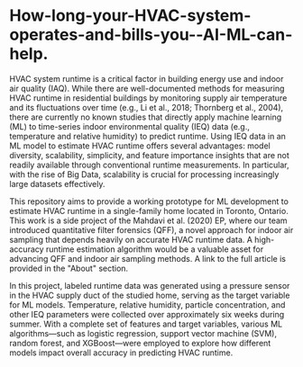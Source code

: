 # How-long-your-HVAC-system-operates-and-bills-you--AI-ML-can-help.

HVAC system runtime is a critical factor in building energy use and indoor air quality (IAQ). While there are well-documented methods for measuring HVAC runtime in residential buildings by monitoring supply air temperature and its fluctuations over time (e.g., Li et al., 2018; Thornberg et al., 2004), there are currently no known studies that directly apply machine learning (ML) to time-series indoor environmental quality (IEQ) data (e.g., temperature and relative humidity) to predict runtime. Using IEQ data in an ML model to estimate HVAC runtime offers several advantages: model diversity, scalability, simplicity, and feature importance insights that are not readily available through conventional runtime measurements. In particular, with the rise of Big Data, scalability is crucial for processing increasingly large datasets effectively.

This repository aims to provide a working prototype for ML development to estimate HVAC runtime in a single-family home located in Toronto, Ontario. This work is a side project of the Mahdavi et al. (2020) EP, where our team introduced quantitative filter forensics (QFF), a novel approach for indoor air sampling that depends heavily on accurate HVAC runtime data. A high-accuracy runtime estimation algorithm would be a valuable asset for advancing QFF and indoor air sampling methods. A link to the full article is provided in the "About" section.

In this project, labeled runtime data was generated using a pressure sensor in the HVAC supply duct of the studied home, serving as the target variable for ML models. Temperature, relative humidity, particle concentration, and other IEQ parameters were collected over approximately six weeks during summer. With a complete set of features and target variables, various ML algorithms—such as logistic regression, support vector machine (SVM), random forest, and XGBoost—were employed to explore how different models impact overall accuracy in predicting HVAC runtime.

